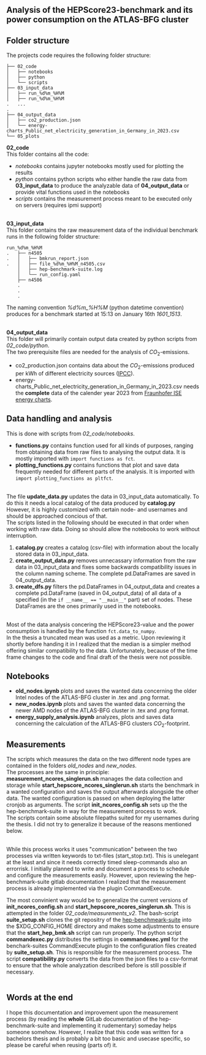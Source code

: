 ## Analysis of the HEPScore23-benchmark and its power consumption on the ATLAS-BFG cluster

## Folder structure
The projects code requires the following folder structure:

```
├── 02_code
│   ├── notebooks
│   ├── python
│   └── scripts
├── 03_input_data
│   ├── run_%d%m_%H%M
│   ├── run_%d%m_%H%M
.   ...
.   
├── 04_output_data
│   ├── co2_production.json
│   └── energy-charts_Public_net_electricity_generation_in_Germany_in_2023.csv
└── 05_plots
```

**02_code**<br>
This folder contains all the code:<br>
- *notebooks* contains jupyter notebooks mostly used for plotting the results
- *python* contains python scripts who either handle the raw data from **03_input_data** to produce the analyzable data of **04_output_data** or provide vital functions used in the notebooks
- *scripts* contains the measurement process meant to be executed only on servers (requires ipmi support)
<br><br>

**03_input_data**<br>
This folder contains the raw measurement data of the individual benchmark runs in the following folder structure:
```
run_%d%m_%H%M
.   ├── n4505
.   │   ├── bmkrun_report.json
.   │   ├── file_%d%m_%H%M_n4505.csv
    │   ├── hep-benchmark-suite.log
    │   └── run_config.yaml
    ├── n4506
    .
    .
    .
```

The naming convention *%d%m_%H%M* (python datetime convention) produces for a benchmark started at 15:13 on January 16th *1601_1513*.
<br><br>

**04_output_data**<br>
This folder will primarily contain output data created by python scripts from *02_code/python*.<br>
The two prerequisite files are needed for the analysis of $CO_2$-emissions. 
- co2_production.json contains data about the $CO_2$-emissions produced per kWh of different electricity sources ([IPCC](https://abdn.elsevierpure.com/en/publications/annex-iii-technology-specific-cost-and-performance-parameters)).
- energy-charts_Public_net_electricity_generation_in_Germany_in_2023.csv needs the **complete** data of the calender year 2023 from [Fraunhofer ISE energy charts](https://www.energy-charts.info/charts/power/chart.htm?l=en&c=DE&year=2023&source=public&legendItems=3x2vvv6&interval=year).


## Data handling and analysis

This is done with scripts from *02_code/notebooks*.<br>
- **functions.py** contains function used for all kinds of purposes, ranging from obtaining data from raw files to analysing the output data. It is mostly imported with `import functions as fct`.
- **plotting_functions.py** contains functions that plot and save data frequently needed for different parts of the analysis. It is imported with `import plotting_functions as pltfct`.<br><br>

The file **update_data.py** updates the data in 03_input_data automatically. To do this it needs a local catalog of the data produced by **catalog.py** However, it is highly customized with certain node- and usernames and should be approached concious of that.<br>
The scripts listed in the following should be executed in that order when working with raw data. Doing so should allow the notebooks to work without interruption.

1. **catalog.py** creates a catalog (csv-file) with information about the locally stored data in 03_input_data.
2. **create_output_data.py** removes unnecassary information from the raw data in 03_input_data and fixes some backwards compatibility issues in the column naming scheme. The complete pd.DataFrames are saved in 04_output_data.
3. **create_dfs.py** filters the pd.DataFrames in 04_output_data and creates a complete pd.DataFrame (saved in 04_output_data) of all data of a specified (in the `if __name__ == "__main__"` part) set of nodes. These DataFrames are the ones primarily used in the notebooks.
<br><br>

Most of the data analysis concering the HEPScore23-value and the power consumption is handled by the function `fct.data_to_numpy`.
<br>
In the thesis a truncated mean was used as a metric. Upon reviewing it shortly before handing it in I realized that the median is a simpler method offering similar compatibility to the data. Unfortunately, because of the time frame changes to the code and final draft of the thesis were not possible.


## Notebooks
- **old_nodes.ipynb** plots  and saves the wanted data concerning the older Intel nodes of the ATLAS-BFG cluster in .tex and .png format.
- **new_nodes.ipynb** plots  and saves the wanted data concerning the newer AMD nodes of the ATLAS-BFG cluster in .tex and .png format.
- **energy_supply_analysis.ipynb** analyzes, plots and saves data concerning the calculation of the ATLAS-BFG clusters $CO_2$-footprint.


## Measurements
The scripts which measures the data on the two different node types are contained in the folders *old_nodes* and *new_nodes*.<br>
The processes are the same in principle: **measurement_ncores_singlerun.sh** manages the data collection and storage while **start_hepscore_ncores_singlerun.sh** starts the benchmark in a wanted configuration and saves the output afterwards alongside the other data. The wanted configuration is passed on when deploying the latter cronjob as arguments. The script **init_ncores_config.sh** sets up the the hep-benchmark-suite in way for the measurement process to work.<br>
The scripts contain some absolute filepaths suited for my usernames during the thesis. I did not try to generalize it because of the reasons mentioned below.
<br><br>

While this process works it uses "communication" between the two processes via written keywords to txt-files (start_stop.txt). This is unelegant at the least and since it needs correctly timed sleep-commands also an errorrisk. I initially planned to write and document a process to schedule and configure the measurements easily. However, upon reviewing the hep-benchmark-suite gitlab documentation I realized that the measurement process is already implemented via the plugin CommandExecute.
<br>

The most convinient way would be to generalize the current versions of **init_ncores_config.sh** and **start_hepscore_ncores_singlerun.sh**.
This is attempted in the folder *02_code/measurements_v2*. The bash-script **suite_setup.sh** clones the git repositry of the [hep-benchmeark-suite](https://gitlab.cern.ch/hep-benchmarks/hep-benchmark-suite.git) into the $XDG_CONFIG_HOME directory and makes some adjustments to ensure that the **start_hep_bmk.sh** script can run properly. The python script **commandexec.py** distributes the settings in **commandexec.yml** for the benchark-suites CommandExecute plugin to the configuration files created by **suite_setup.sh**. This is responsible for the measurement process. The script **compatibility.py** converts the data from the json files to a csv-format to ensure that the whole analyzation described before is still possible if necessary.
<br><br>


## Words at the end
I hope this documentation and improvement upon the measurement process (by reading the **whole** GitLab documentation of the hep-benchmark-suite and implementing it rudementary) someday helps someone somehow. However, I realize that this code was written for a bachelors thesis and is probably a bit too basic and usecase specific, so please be careful when reusing (parts of) it.
